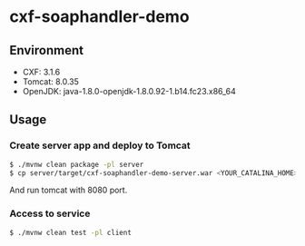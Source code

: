 # cxf-soaphandler-demo

## Environment

* CXF: 3.1.6
* Tomcat: 8.0.35
* OpenJDK: java-1.8.0-openjdk-1.8.0.92-1.b14.fc23.x86_64

## Usage

### Create server app and deploy to Tomcat

``` sh
$ ./mvnw clean package -pl server
$ cp server/target/cxf-soaphandler-demo-server.war <YOUR_CATALINA_HOME>/webapps
```

And run tomcat with 8080 port.

### Access to service

``` sh
$ ./mvnw clean test -pl client
```
